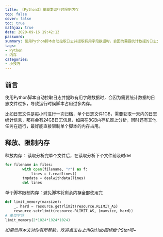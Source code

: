 ```yaml
---
title: 【Python3】单脚本运行时限制内存
top: false
cover: false
toc: true
mathjax: true
date: 2020-09-16 19:42:13
password:
summary: 使用Python脚本自动拉取日志并提取有用字段数据时，会因为需要统计数据的日志文件过多，导致运行时候脚本占用过多内存
tags:
- Python
- 内存
categories:
- 小技巧
---
```


## 前言

使用Python脚本自动拉取日志并提取有用字段数据时，会因为需要统计数据的日志文件过多，导致运行时候脚本占用过多内存。

比如日志文件是每小时进行一次归档，单个日志文件1GB，需要获取一天内的日志统计信息，那将会有24GB日志信息，如果在8GB内存机器上分析，同时还有其他任务在运行，最好能直接限制单个脚本的内存占用。





## 释放、限制内存

释放内存： 读取分析完单个文件后，在读取分析下个文件前及时del

```python
for filename in files:
        with open(filename, "r") as f:
            lines = f.readlines()
        tmpdata = dealwithdata(lines)
        del lines
```



单个脚本限制内存：避免脚本将剩余内存全部使用完

```python
def limit_memory(maxsize):
    _, hard = resource.getrlimit(resource.RLIMIT_AS)
    resource.setrlimit(resource.RLIMIT_AS, (maxsize, hard))
# 单位字节
limit_memory(2*1024*1024*1024)
```





*如果觉得本文对你有所帮助，欢迎点击右上角GitHub图标给个Star呗~*